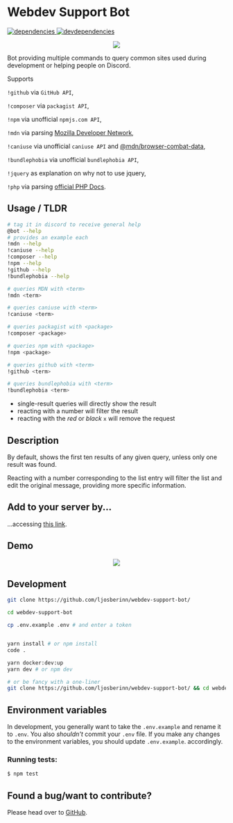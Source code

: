 # Webdev Support Bot

[![dependencies][dependencies-image] ][dependencies-url]
[![devdependencies][devdependencies-image] ][devdependencies-url]

[dependencies-image]: https://david-dm.org/ljosberinn/webdev-support-bot.png
[dependencies-url]: https://david-dm.org/ljosberinn/webdev-support-bot
[devdependencies-image]: https://david-dm.org/ljosberinn/webdev-support-bot/dev-status.png
[devdependencies-url]: https://david-dm.org/ljosberinn/webdev-support-bot#info=devDependencies

<p align="center">
    <img src="./logo.png" />
</p>

Bot providing multiple commands to query common sites used during development or helping people on Discord.

Supports

`!github` via `GitHub API`,

`!composer` via `packagist API`,

`!npm` via unofficial `npmjs.com API`,

`!mdn` via parsing [Mozilla Developer Network](http://developer.mozilla.org/),

`!caniuse` via unofficial `caniuse API` and [@mdn/browser-combat-data](https://github.com/mdn/browser-compat-data),

`!bundlephobia` via unofficial `bundlephobia API`,

`!jquery` as explanation on why not to use jquery,

`!php` via parsing [official PHP Docs](http://php.net/).

## Usage / TLDR

```bash
# tag it in discord to receive general help
@bot --help
# provides an example each
!mdn --help
!caniuse --help
!composer --help
!npm --help
!github --help
!bundlephobia --help
```

```bash
# queries MDN with <term>
!mdn <term>
```

```bash
# queries caniuse with <term>
!caniuse <term>
```

```bash
# queries packagist with <package>
!composer <package>
```

```bash
# queries npm with <package>
!npm <package>
```

```bash
# queries github with <term>
!github <term>
```

```bash
# queries bundlephobia with <term>
!bundlephobia <term>
```

- single-result queries will directly show the result
- reacting with a number will filter the result
- reacting with the _red_ or _black_ `x` will remove the request

## Description

By default, shows the first ten results of any given query, unless only one result was found.

Reacting with a number corresponding to the list entry will filter the list and edit the original message, providing more specific information.

## Add to your server by...

...accessing [this link](https://discordapp.com/api/oauth2/authorize?client_id=649967864425611274&scope=bot&permissions=1).

## Demo

<p align="center">
    <img src="./webdev-support-bot-demo.gif" />
</p>

## Development

```bash
git clone https://github.com/ljosberinn/webdev-support-bot/

cd webdev-support-bot

cp .env.example .env # and enter a token


yarn install # or npm install
code .

yarn docker:dev:up
yarn dev # or npm dev

# or be fancy with a one-liner
git clone https://github.com/ljosberinn/webdev-support-bot/ && cd webdev-support-bot && cp .env.example .env && yarn install && code . && yarn docker:dev:up && yarn dev
```

## Environment variables

In development, you generally want to take the `.env.example` and rename it to `.env`. You also _shouldn't_ commit your `.env` file. If you make any changes to the environment variables, you should update `.env.example`. accordingly.

### Running tests:

```bash
$ npm test
```

## Found a bug/want to contribute?

Please head over to [GitHub](https://github.com/ljosberinn/webdev-support-bot/issues).
